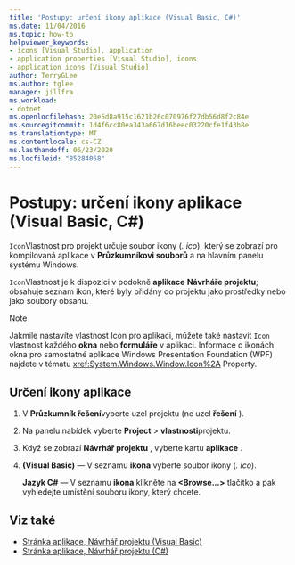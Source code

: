 ```yaml
---
title: 'Postupy: určení ikony aplikace (Visual Basic, C#)'
ms.date: 11/04/2016
ms.topic: how-to
helpviewer_keywords:
- icons [Visual Studio], application
- application properties [Visual Studio], icons
- application icons [Visual Studio]
author: TerryGLee
ms.author: tglee
manager: jillfra
ms.workload:
- dotnet
ms.openlocfilehash: 20e5d8a915c1621b26c070976f27db56d8f2c84e
ms.sourcegitcommit: 1d4f6cc80ea343a667d16beec03220cfe1f43b8e
ms.translationtype: MT
ms.contentlocale: cs-CZ
ms.lasthandoff: 06/23/2020
ms.locfileid: "85284058"
---
```

# <a name="how-to-specify-an-application-icon-visual-basic-c"></a>Postupy: určení ikony aplikace (Visual Basic, C#)

`Icon`Vlastnost pro projekt určuje soubor ikony (*. ico*), který se zobrazí pro kompilovaná aplikace v **Průzkumníkovi souborů** a na hlavním panelu systému Windows.

`Icon`Vlastnost je k dispozici v podokně **aplikace** **Návrháře projektu**; obsahuje seznam ikon, které byly přidány do projektu jako prostředky nebo jako soubory obsahu.

> [!NOTE]
> Jakmile nastavíte vlastnost Icon pro aplikaci, můžete také nastavit `Icon` vlastnost každého **okna** nebo **formuláře** v aplikaci. Informace o ikonách okna pro samostatné aplikace Windows Presentation Foundation (WPF) najdete v tématu <xref:System.Windows.Window.Icon%2A> Property.

## <a name="to-specify-an-application-icon"></a>Určení ikony aplikace

1. V **Průzkumník řešení**vyberte uzel projektu (ne uzel **řešení** ).

1. Na panelu nabídek vyberte **Project**  >  **vlastnosti**projektu.

1. Když se zobrazí **Návrhář projektu** , vyberte kartu **aplikace** .

1. **(Visual Basic)** &mdash; V seznamu **ikona** vyberte soubor ikony (*. ico*).

    **Jazyk C#** &mdash; V seznamu **ikona** klikněte na **\<Browse...>** tlačítko a pak vyhledejte umístění souboru ikony, který chcete.

## <a name="see-also"></a>Viz také

- [Stránka aplikace, Návrhář projektu (Visual Basic)](../ide/reference/application-page-project-designer-visual-basic.md)
- [Stránka aplikace, Návrhář projektu (C#)](../ide/reference/application-page-project-designer-csharp.md)
